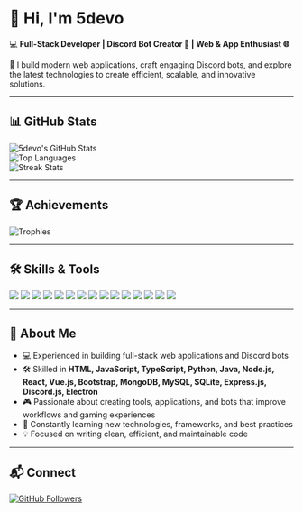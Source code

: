 # 👋 Hi, I'm 5devo

💻 **Full-Stack Developer | Discord Bot Creator 🤖 | Web & App Enthusiast 🌐**  

🚀 I build modern web applications, craft engaging Discord bots, and explore the latest technologies to create efficient, scalable, and innovative solutions.

---

## 📊 GitHub Stats

![5devo's GitHub Stats](https://github-readme-stats.vercel.app/api?username=5devo&count_private=true&show_icons=true&theme=tokyonight)  
![Top Languages](https://github-readme-stats.vercel.app/api/top-langs/?username=5devo&layout=compact&theme=tokyonight)  
![Streak Stats](https://github-readme-streak-stats.herokuapp.com/?user=5devo&theme=tokyonight)

---

## 🏆 Achievements

![Trophies](https://github-profile-trophy.vercel.app/?username=5devo&theme=onedark&no-frame=true&row=1)

---

## 🛠️ Skills & Tools

<p align="left">
  <img src="https://img.shields.io/badge/HTML5-E34F26?style=for-the-badge&logo=html5&logoColor=white">
  <img src="https://img.shields.io/badge/JavaScript-f5dd1b?style=for-the-badge&logo=javascript&logoColor=black">
  <img src="https://img.shields.io/badge/TypeScript-3178C6?style=for-the-badge&logo=typescript&logoColor=white">
  <img src="https://img.shields.io/badge/Python-3776AB?style=for-the-badge&logo=python&logoColor=white">
  <img src="https://img.shields.io/badge/Java-007396?style=for-the-badge&logo=java&logoColor=white">
  <img src="https://img.shields.io/badge/Node.js-43853D?style=for-the-badge&logo=node.js&logoColor=white">
  <img src="https://img.shields.io/badge/React-20232A?style=for-the-badge&logo=react&logoColor=61DAFB">
  <img src="https://img.shields.io/badge/Vue.js-35495E?style=for-the-badge&logo=vue.js&logoColor=4FC08D">
  <img src="https://img.shields.io/badge/Bootstrap-563D7C?style=for-the-badge&logo=bootstrap&logoColor=white">
  <img src="https://img.shields.io/badge/MongoDB-4EA94B?style=for-the-badge&logo=mongodb&logoColor=white">
  <img src="https://img.shields.io/badge/MySQL-4479A1?style=for-the-badge&logo=mysql&logoColor=white">
  <img src="https://img.shields.io/badge/SQLite-07405E?style=for-the-badge&logo=sqlite&logoColor=white">
  <img src="https://img.shields.io/badge/Express.js-404D59?style=for-the-badge">
  <img src="https://img.shields.io/badge/Electron-47848F?style=for-the-badge&logo=electron&logoColor=white">
  <img src="https://img.shields.io/badge/Discord.js-7289da?style=for-the-badge&logo=discord&logoColor=white">
</p>

---

## 🌟 About Me

- 💻 Experienced in building full-stack web applications and Discord bots  
- 🛠️ Skilled in **HTML, JavaScript, TypeScript, Python, Java, Node.js, React, Vue.js, Bootstrap, MongoDB, MySQL, SQLite, Express.js, Discord.js, Electron**  
- 🎮 Passionate about creating tools, applications, and bots that improve workflows and gaming experiences  
- 🚀 Constantly learning new technologies, frameworks, and best practices  
- 💡 Focused on writing clean, efficient, and maintainable code  

---

## 📬 Connect

[![GitHub Followers](https://img.shields.io/github/followers/5devo?style=for-the-badge&logo=github)](https://github.com/5devo)
